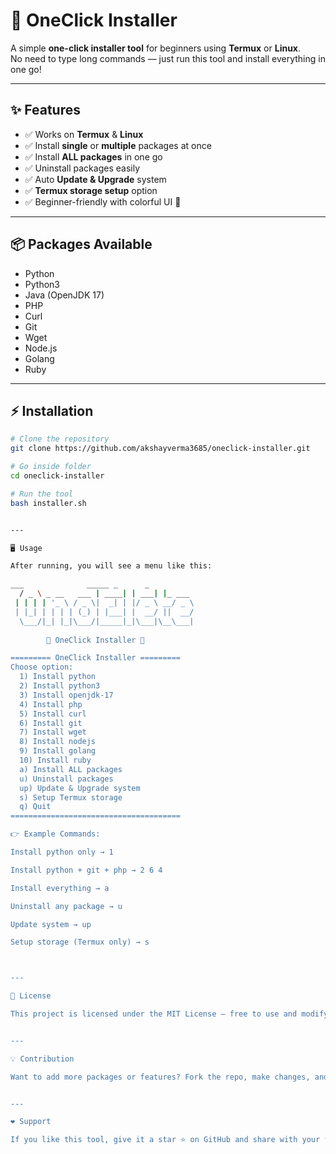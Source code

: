 # 🚀 OneClick Installer

A simple **one-click installer tool** for beginners using **Termux** or **Linux**.  
No need to type long commands — just run this tool and install everything in one go!  

---

## ✨ Features
- ✅ Works on **Termux** & **Linux**
- ✅ Install **single** or **multiple** packages at once
- ✅ Install **ALL packages** in one go
- ✅ Uninstall packages easily
- ✅ Auto **Update & Upgrade** system
- ✅ **Termux storage setup** option
- ✅ Beginner-friendly with colorful UI 🎨

---

## 📦 Packages Available
- Python  
- Python3  
- Java (OpenJDK 17)  
- PHP  
- Curl  
- Git  
- Wget  
- Node.js  
- Golang  
- Ruby  

---

## ⚡ Installation

```bash
# Clone the repository
git clone https://github.com/akshayverma3685/oneclick-installer.git

# Go inside folder
cd oneclick-installer

# Run the tool
bash installer.sh


---

🖥️ Usage

After running, you will see a menu like this:

___              _____ _      _       
  / _ \ _ __   ___ | ____| | ___| |_ ___ 
 | | | | '_ \ / _ \|  _| | |/ _ \ __/ _ \
 | |_| | | | | (_) | |___| |  __/ ||  __/
  \___/|_| |_|\___/|_____|_|\___|\__\___|
                                        
        🚀 OneClick Installer 🚀

========= OneClick Installer =========
Choose option:
  1) Install python
  2) Install python3
  3) Install openjdk-17
  4) Install php
  5) Install curl
  6) Install git
  7) Install wget
  8) Install nodejs
  9) Install golang
  10) Install ruby
  a) Install ALL packages
  u) Uninstall packages
  up) Update & Upgrade system
  s) Setup Termux storage
  q) Quit
======================================

👉 Example Commands:

Install python only → 1

Install python + git + php → 2 6 4

Install everything → a

Uninstall any package → u

Update system → up

Setup storage (Termux only) → s



---

📜 License

This project is licensed under the MIT License – free to use and modify.


---

💡 Contribution

Want to add more packages or features? Fork the repo, make changes, and create a pull request 🚀


---

❤️ Support

If you like this tool, give it a star ⭐ on GitHub and share with your friends.
